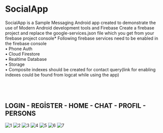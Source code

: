 # SocialApp


SocialApp is a Sample Messaging Android app created to demonstrate the use of Modern Android development tools and Firebase
Create a firebase project and replace the google-services.json file which you get from your firebase project console*
Following firebase services need to be enabled in the firebase console<br/>
•	Phone Auth <br/> 
•	Cloud Firestore<br/> 
•	Realtime Database<br/> 
•	Storage<br/> 
•	Composite indexes should be created for contact query(link for enabling indexes could be found from logcat while using the app)<br/> 
<br/> <br/> <br/> 
## LOGIN - REGİSTER - HOME - CHAT - PROFIL - PERSONS


![1](https://user-images.githubusercontent.com/100429928/178043867-7ada8c01-85c9-48ba-a7f6-197557635ef9.jpg)
![2](https://user-images.githubusercontent.com/100429928/178043866-287796e3-f1d2-45a4-a949-48e1bdebe55a.jpg)
![3](https://user-images.githubusercontent.com/100429928/178043864-f73046d0-d345-4cf7-bd4d-55b95b233b57.jpg)
![4](https://user-images.githubusercontent.com/100429928/178043863-57f11713-1778-409c-b22e-c7f9c499e337.jpg)
![5](https://user-images.githubusercontent.com/100429928/178043862-38bb6885-3899-4898-aaca-f439e9fac21b.jpg)
![6](https://user-images.githubusercontent.com/100429928/178043870-2c3138a1-9b6b-40db-9b2a-58b6bf7ae27c.jpg)
![7](https://user-images.githubusercontent.com/100429928/178043869-4a7cc58d-86b5-484d-a4bf-64c40147d734.jpg)
